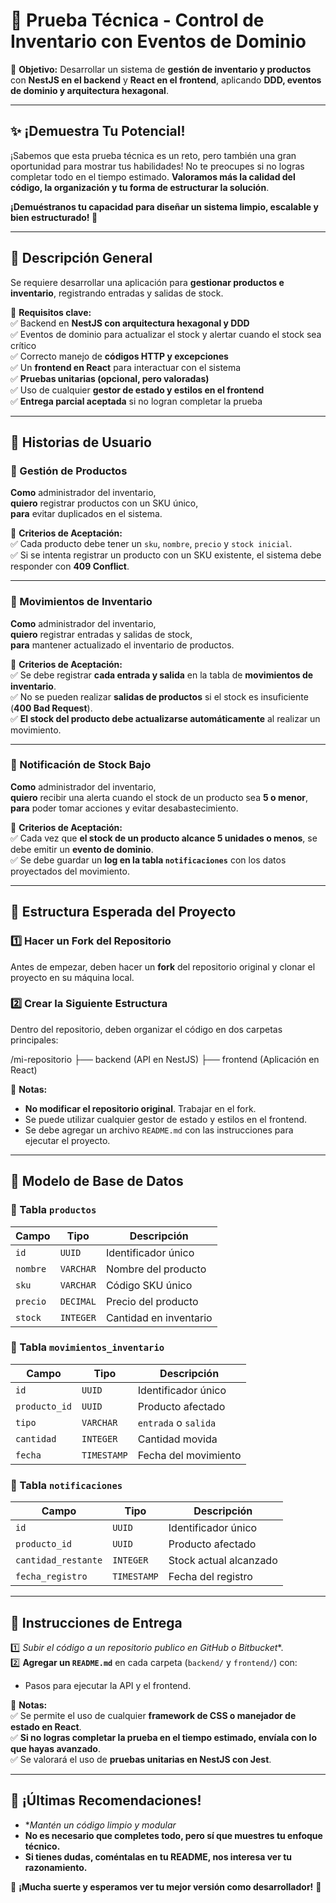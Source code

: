 # 🚀 Prueba Técnica - Control de Inventario con Eventos de Dominio  

🎯 **Objetivo:** Desarrollar un sistema de **gestión de inventario y productos** con **NestJS en el backend** y **React en el frontend**, aplicando **DDD, eventos de dominio y arquitectura hexagonal**.  

---

## ✨ ¡Demuestra Tu Potencial!  

¡Sabemos que esta prueba técnica es un reto, pero también una gran oportunidad para mostrar tus habilidades! No te preocupes si no logras completar todo en el tiempo estimado. **Valoramos más la calidad del código, la organización y tu forma de estructurar la solución**.  

**¡Demuéstranos tu capacidad para diseñar un sistema limpio, escalable y bien estructurado! 🚀**  

---

## 📜 Descripción General  

Se requiere desarrollar una aplicación para **gestionar productos e inventario**, registrando entradas y salidas de stock.  

📌 **Requisitos clave:**  
✅ Backend en **NestJS con arquitectura hexagonal y DDD**  
✅ Eventos de dominio para actualizar el stock y alertar cuando el stock sea crítico  
✅ Correcto manejo de **códigos HTTP y excepciones**  
✅ Un **frontend en React** para interactuar con el sistema  
✅ **Pruebas unitarias (opcional, pero valoradas)**  
✅ Uso de cualquier **gestor de estado y estilos en el frontend**  
✅ **Entrega parcial aceptada** si no logran completar la prueba  

---

## 📝 Historias de Usuario  

### 🔹 Gestión de Productos  
**Como** administrador del inventario,  
**quiero** registrar productos con un SKU único,  
**para** evitar duplicados en el sistema.  

📌 **Criterios de Aceptación:**  
✅ Cada producto debe tener un `sku`, `nombre`, `precio` y `stock inicial`.  
✅ Si se intenta registrar un producto con un SKU existente, el sistema debe responder con **409 Conflict**.  

---

### 🔹 Movimientos de Inventario  
**Como** administrador del inventario,  
**quiero** registrar entradas y salidas de stock,  
**para** mantener actualizado el inventario de productos.  

📌 **Criterios de Aceptación:**  
✅ Se debe registrar **cada entrada y salida** en la tabla de **movimientos de inventario**.  
✅ No se pueden realizar **salidas de productos** si el stock es insuficiente (**400 Bad Request**).  
✅ **El stock del producto debe actualizarse automáticamente** al realizar un movimiento.  

---

### 🔹 Notificación de Stock Bajo  
**Como** administrador del inventario,  
**quiero** recibir una alerta cuando el stock de un producto sea **5 o menor**,  
**para** poder tomar acciones y evitar desabastecimiento.  

📌 **Criterios de Aceptación:**  
✅ Cada vez que **el stock de un producto alcance 5 unidades o menos**, se debe emitir un **evento de dominio**.  
✅ Se debe guardar un **log en la tabla `notificaciones`** con los datos proyectados del movimiento.  

---

## 📂 Estructura Esperada del Proyecto  

### **1️⃣ Hacer un Fork del Repositorio**  
Antes de empezar, deben hacer un **fork** del repositorio original y clonar el proyecto en su máquina local.  

### **2️⃣ Crear la Siguiente Estructura**  
Dentro del repositorio, deben organizar el código en dos carpetas principales:  

/mi-repositorio
├── backend  (API en NestJS)
├── frontend (Aplicación en React)

📌 **Notas:**  
- **No modificar el repositorio original**. Trabajar en el fork.  
- Se puede utilizar cualquier gestor de estado y estilos en el frontend.  
- Se debe agregar un archivo `README.md` con las instrucciones para ejecutar el proyecto.  

---

## 📂 Modelo de Base de Datos  

### 🔹 Tabla `productos`  
| Campo       | Tipo       | Descripción                 |  
|------------|-----------|-----------------------------|  
| `id`       | `UUID`    | Identificador único        |  
| `nombre`   | `VARCHAR` | Nombre del producto        |  
| `sku`      | `VARCHAR` | Código SKU único           |  
| `precio`   | `DECIMAL` | Precio del producto        |  
| `stock`    | `INTEGER` | Cantidad en inventario     |  

### 🔹 Tabla `movimientos_inventario`  
| Campo        | Tipo       | Descripción                    |  
|-------------|-----------|--------------------------------|  
| `id`        | `UUID`    | Identificador único           |  
| `producto_id` | `UUID`  | Producto afectado             |  
| `tipo`      | `VARCHAR` | `entrada` o `salida`          |  
| `cantidad`  | `INTEGER` | Cantidad movida               |  
| `fecha`     | `TIMESTAMP` | Fecha del movimiento       |  

### 🔹 Tabla `notificaciones`  
| Campo           | Tipo       | Descripción                      |  
|----------------|-----------|----------------------------------|  
| `id`          | `UUID`    | Identificador único             |  
| `producto_id` | `UUID`    | Producto afectado               |  
| `cantidad_restante` | `INTEGER` | Stock actual alcanzado   |  
| `fecha_registro` | `TIMESTAMP` | Fecha del registro       |  

---

## 📌 Instrucciones de Entrega  

1️⃣ **Subir el código a un repositorio publico* en GitHub o Bitbucket**.  
2️⃣ **Agregar un `README.md`** en cada carpeta (`backend/` y `frontend/`) con:
   - Pasos para ejecutar la API y el frontend.  

📌 **Notas:**  
✅ Se permite el uso de cualquier **framework de CSS o manejador de estado en React**.  
✅ **Si no logras completar la prueba en el tiempo estimado, envíala con lo que hayas avanzado**.  
✅ Se valorará el uso de **pruebas unitarias en NestJS con Jest**.  

---

## 🎯 ¡Últimas Recomendaciones!  

- **Mantén un código limpio y modular*  
- **No es necesario que completes todo, pero sí que muestres tu enfoque técnico.**  
- **Si tienes dudas, coméntalas en tu README, nos interesa ver tu razonamiento.**  

🚀 **¡Mucha suerte y esperamos ver tu mejor versión como desarrollador!** 🚀  